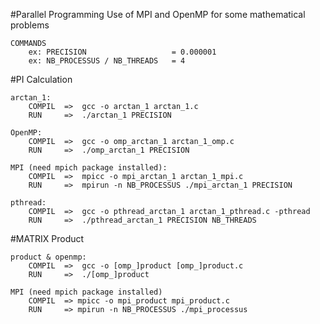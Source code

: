   
#Parallel Programming
	Use of MPI and OpenMP for some mathematical problems

	COMMANDS
		ex: PRECISION					= 0.000001
		ex: NB_PROCESSUS / NB_THREADS	= 4

  #PI Calculation

	arctan_1:
		COMPIL	=>	gcc -o arctan_1 arctan_1.c
		RUN		=>	./arctan_1 PRECISION

	OpenMP:
		COMPIL	=>	gcc -o omp_arctan_1 arctan_1_omp.c
		RUN		=>	./omp_arctan_1 PRECISION

	MPI (need mpich package installed):
		COMPIL	=>	mpicc -o mpi_arctan_1 arctan_1_mpi.c
		RUN		=>	mpirun -n NB_PROCESSUS ./mpi_arctan_1 PRECISION

	pthread:
		COMPIL	=>	gcc -o pthread_arctan_1 arctan_1_pthread.c -pthread
		RUN		=>	./pthread_arctan_1 PRECISION NB_THREADS


  #MATRIX Product

	product & openmp:
		COMPIL	=>	gcc -o [omp_]product [omp_]product.c
		RUN		=>	./[omp_]product

	MPI (need mpich package installed)
		COMPIL	=> mpicc -o mpi_product mpi_product.c
		RUN		=> mpirun -n NB_PROCESSUS ./mpi_processus